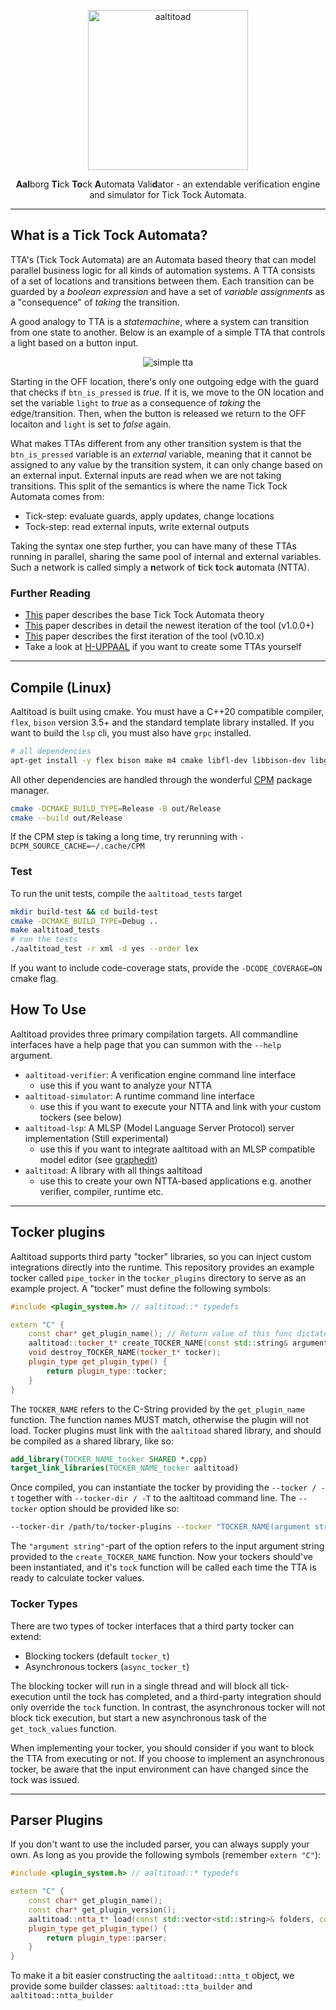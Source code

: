 <!---
aaltitoad - a verification engine for tick tock automata models
  Copyright (C) 2023 Asger Gitz-Johansen

  This program is free software: you can redistribute it and/or modify
  it under the terms of the GNU General Public License as published by
  the Free Software Foundation, either version 3 of the License, or
  (at your option) any later version.

  This program is distributed in the hope that it will be useful,
  but WITHOUT ANY WARRANTY; without even the implied warranty of
  MERCHANTABILITY or FITNESS FOR A PARTICULAR PURPOSE.  See the
  GNU General Public License for more details.

  You should have received a copy of the GNU General Public License
  along with this program.  If not, see <https://www.gnu.org/licenses/>.
--->

<p align="center">
   <picture>
      <source media="(prefers-color-scheme: dark)" srcset="https://raw.githubusercontent.com/sillydan1/AALTITOAD/master/.github/resources/logo/toad_title_darkmode.svg">
      <source media="(prefers-color-scheme: light)" srcset="https://raw.githubusercontent.com/sillydan1/AALTITOAD/master/.github/resources/logo/toad_title_lightmode.svg">
      <img alt="aaltitoad" width="256" src="https://raw.githubusercontent.com/sillydan1/AALTITOAD/master/.github/resources/toad_title_darkmode.svg" style="max-width: 100%;">
   </picture>
</p>

<p align="center">
   <b>Aal</b>borg <b>Ti</b>ck <b>To</b>ck <b>A</b>utomata Vali<b>d</b>ator - an extendable verification engine and simulator for Tick Tock Automata. 
</p>

------

## What is a Tick Tock Automata?
TTA's (Tick Tock Automata) are an Automata based theory that can model parallel business logic for all kinds of automation systems.
A TTA consists of a set of locations and transitions between them. 
Each transition can be guarded by a _boolean expression_ and have a set of _variable assignments_ as a "consequence" of _taking_ the transition.

A good analogy to TTA is a _statemachine_, where a system can transition from one state to another. 
Below is an example of a simple TTA that controls a light based on a button input.

<p align="center">
   <picture>
      <source media="(prefers-color-scheme: dark)" srcset="https://raw.githubusercontent.com/sillydan1/AALTITOAD/master/.github/resources/docs/simple_tta_darkmode.svg">
      <source media="(prefers-color-scheme: light)" srcset="https://raw.githubusercontent.com/sillydan1/AALTITOAD/master/.github/resources/docs/simple_tta_lightmode.svg">
      <img alt="simple tta" src="https://raw.githubusercontent.com/sillydan1/AALTITOAD/master/.github/resources/simple_tta_darkmode.svg" style="max-width: 100%;">
   </picture>
</p>

Starting in the OFF location, there's only one outgoing edge with the guard that checks if `btn_is_pressed` is _true_.
If it is, we move to the ON location and set the variable `light` to _true_ as a consequence of _taking_ the edge/transition.
Then, when the button is released we return to the OFF locaiton and `light` is set to _false_ again. 

What makes TTAs different from any other transition system is that the `btn_is_pressed` variable is an _external_ variable, 
meaning that it cannot be assigned to any value by the transition system, it can only change based on an external input.
External inputs are read when we are not taking transitions.
This split of the semantics is where the name Tick Tock Automata comes from:
 - Tick-step: evaluate guards, apply updates, change locations
 - Tock-step: read external inputs, write external outputs

Taking the syntax one step further, you can have many of these TTAs running in parallel, sharing the same pool of internal and external variables.
Such a network is called simply a **n**etwork of **t**ick **t**ock **a**utomata (NTTA).

### Further Reading
 - [This](.github/resources/docs/SW10__Tick_Tock_Automata.pdf) paper describes the base Tick Tock Automata theory
 - [This](.github/resources/docs/aaltitoad-v1.0.0.pdf) paper describes in detail the newest iteration of the tool (v1.0.0+)
 - [This](.github/resources/docs/SW9__AALTITOAD.pdf) paper describes the first iteration of the tool (v0.10.x)
 - Take a look at [H-UPPAAL](https://github.com/DEIS-Tools/H-Uppaal) if you want to create some TTAs yourself

------

## Compile (Linux)
Aaltitoad is built using cmake. You must have a C++20 compatible compiler, `flex`, `bison` version 3.5+ and the standard template library installed. If you want to build the `lsp` cli, you must also have `grpc` installed.
```sh
# all dependencies
apt-get install -y flex bison make m4 cmake libfl-dev libbison-dev libgrpc-dev
```

All other dependencies are handled through the wonderful [CPM](https://github.com/cpm-cmake/CPM.cmake) package manager.
```sh
cmake -DCMAKE_BUILD_TYPE=Release -B out/Release
cmake --build out/Release
```
If the CPM step is taking a long time, try rerunning with `-DCPM_SOURCE_CACHE=~/.cache/CPM`

### Test
To run the unit tests, compile the `aaltitoad_tests` target
```sh
mkdir build-test && cd build-test
cmake -DCMAKE_BUILD_TYPE=Debug ..
make aaltitoad_tests
# run the tests
./aaltitoad_test -r xml -d yes --order lex
```
If you want to include code-coverage stats, provide the `-DCODE_COVERAGE=ON` cmake flag.

## How To Use
Aaltitoad provides three primary compilation targets. All commandline interfaces have a help page that you can summon with the `--help` argument.
 - `aaltitoad-verifier`: A verification engine command line interface
   - use this if you want to analyze your NTTA
 - `aaltitoad-simulator`: A runtime command line interface
   - use this if you want to execute your NTTA and link with your custom tockers (see below)
 - `aaltitoad-lsp`: A MLSP (Model Language Server Protocol) server implementation (Still experimental)
   - use this if you want to integrate aaltitoad with an MLSP compatible model editor (see [graphedit](https://github.com/sillydan1/graphedit))
 - `aaltitoad`: A library with all things aaltitoad
   - use this to create your own NTTA-based applications e.g. another verifier, compiler, runtime etc.

------

## Tocker plugins
Aaltitoad supports third party "tocker" libraries, so you can inject custom integrations directly into the runtime.
This repository provides an example tocker called `pipe_tocker` in the `tocker_plugins` directory to serve as an example project.
A "tocker" must define the following symbols:
```c++
#include <plugin_system.h> // aaltitoad::* typedefs

extern "C" {
    const char* get_plugin_name(); // Return value of this func dictates the name the next two funcs
    aaltitoad::tocker_t* create_TOCKER_NAME(const std::string& argument, const aaltitoad::ntta_t& ntta);
    void destroy_TOCKER_NAME(tocker_t* tocker);
    plugin_type get_plugin_type() {
        return plugin_type::tocker;
    }
}
```
The `TOCKER_NAME` refers to the C-String provided by the `get_plugin_name` function. 
The function names MUST match, otherwise the plugin will not load.
Tocker plugins must link with the `aaltitoad` shared library, and should be compiled as a shared library, like so:
```cmake
add_library(TOCKER_NAME_tocker SHARED *.cpp)
target_link_libraries(TOCKER_NAME_tocker aaltitoad)
```
Once compiled, you can instantiate the tocker by providing the `--tocker / -t` together with `--tocker-dir / -T` to the aaltitoad command line.
The `--tocker` option should be provided like so:
```sh
--tocker-dir /path/to/tocker-plugins --tocker "TOCKER_NAME(argument string)" 
```
The `"argument string"`-part of the option refers to the input argument string provided to the `create_TOCKER_NAME` function.
Now your tockers should've been instantiated, and it's `tock` function will be called each time the TTA is ready to calculate tocker values.

### Tocker Types
There are two types of tocker interfaces that a third party tocker can extend:
 - Blocking tockers (default `tocker_t`)
 - Asynchronous tockers (`async_tocker_t`)

The blocking tocker will run in a single thread and will block all tick-execution until the tock has completed, 
and a third-party integration should only override the `tock` function.
In contrast, the asynchronous tocker will not block tick execution, but start a new asynchronous task of the `get_tock_values` function. 

When implementing your tocker, you should consider if you want to block the TTA from executing or not.
If you choose to implement an asynchronous tocker, be aware that the input environment can have changed since the tock was issued. 

------

## Parser Plugins
If you don't want to use the included parser, you can always supply your own. 
As long as you provide the following symbols (remember `extern "C"`):

```c++
#include <plugin_system.h> // aaltitoad::* typedefs 

extern "C" {
    const char* get_plugin_name();
    const char* get_plugin_version();
    aaltitoad::ntta_t* load(const std::vector<std::string>& folders, const std::vector<std::string>& ignore_list);
    plugin_type get_plugin_type() {
        return plugin_type::parser;
    }
}
```

To make it a bit easier constructing the `aaltitoad::ntta_t` object, we provide some builder classes: `aaltitoad::tta_builder` and `aaltitoad::ntta_builder`
